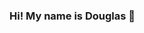 ### Hi! My name is Douglas 👋

<!--
**DouglasANS/DouglasANS** is a ✨ _special_ ✨ repository because its `README.md` (this file) appears on your GitHub profile.



## Languages & Technologies
<img align="left" width="45" src="html.png">
<img align="left" width="45" src="css.png">
<img align="left" width="45" src="js.png">
<img align="left" width="45" src="node.png">
<img align="left" width="45" src="react.png">
<img align="left" width="45" src="mysql.png">
<img align="left" width="45" src="postegresql.png">
